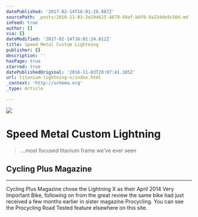 ```yaml
---
datePublished: '2017-02-14T16:01:26.887Z'
sourcePath: _posts/2016-11-03-2e294625-4679-49af-b0f6-9a234de9c56d.md
inFeed: true
author: []
via: {}
dateModified: '2017-02-14T16:01:24.812Z'
title: Speed Metal Custom Lightning
publisher: {}
description: ''
hasPage: true
starred: true
datePublishedOriginal: '2016-11-03T20:07:41.385Z'
url: titanium-lightning-x/index.html
_context: 'http://schema.org'
_type: Article

---
```

![](https://the-grid-user-content.s3-us-west-2.amazonaws.com/47ca43a8-a9ec-48dd-bd38-9beac000870c.jpg)

# Speed Metal Custom Lightning

> ...most focused titanium frame we've ever seen

## Cycling Plus Magazine

---

Cycling Plus Magazine chose the Lightning X as their April 2014 Very Important Bike, following on from the great review the same bike had just received a few months earlier in sister magazine Procycling. You can see the Procycling Road Tested feature elsewhere on this site.